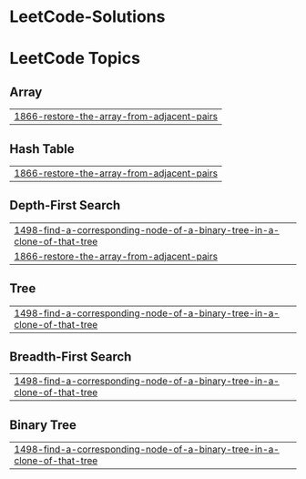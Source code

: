 # LeetCode-Solutions
<!---LeetCode Topics Start-->
# LeetCode Topics
## Array
|  |
| ------- |
| [1866-restore-the-array-from-adjacent-pairs](https://github.com/Youssef-Bahaa/LeetCode-Solutions/tree/master/1866-restore-the-array-from-adjacent-pairs) |
## Hash Table
|  |
| ------- |
| [1866-restore-the-array-from-adjacent-pairs](https://github.com/Youssef-Bahaa/LeetCode-Solutions/tree/master/1866-restore-the-array-from-adjacent-pairs) |
## Depth-First Search
|  |
| ------- |
| [1498-find-a-corresponding-node-of-a-binary-tree-in-a-clone-of-that-tree](https://github.com/Youssef-Bahaa/LeetCode-Solutions/tree/master/1498-find-a-corresponding-node-of-a-binary-tree-in-a-clone-of-that-tree) |
| [1866-restore-the-array-from-adjacent-pairs](https://github.com/Youssef-Bahaa/LeetCode-Solutions/tree/master/1866-restore-the-array-from-adjacent-pairs) |
## Tree
|  |
| ------- |
| [1498-find-a-corresponding-node-of-a-binary-tree-in-a-clone-of-that-tree](https://github.com/Youssef-Bahaa/LeetCode-Solutions/tree/master/1498-find-a-corresponding-node-of-a-binary-tree-in-a-clone-of-that-tree) |
## Breadth-First Search
|  |
| ------- |
| [1498-find-a-corresponding-node-of-a-binary-tree-in-a-clone-of-that-tree](https://github.com/Youssef-Bahaa/LeetCode-Solutions/tree/master/1498-find-a-corresponding-node-of-a-binary-tree-in-a-clone-of-that-tree) |
## Binary Tree
|  |
| ------- |
| [1498-find-a-corresponding-node-of-a-binary-tree-in-a-clone-of-that-tree](https://github.com/Youssef-Bahaa/LeetCode-Solutions/tree/master/1498-find-a-corresponding-node-of-a-binary-tree-in-a-clone-of-that-tree) |
<!---LeetCode Topics End-->